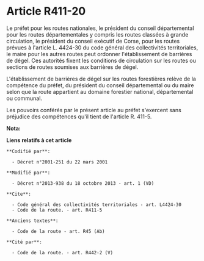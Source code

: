 # Article R411-20

Le préfet pour les routes nationales, le président du conseil départemental pour les routes départementales y compris les
routes classées à grande circulation, le président du conseil exécutif de Corse, pour les routes prévues à l'article L.
4424-30 du code général des collectivités territoriales, le maire pour les autres routes peut ordonner l'établissement de
barrières de dégel. Ces autorités fixent les conditions de circulation sur les routes ou sections de routes soumises aux
barrières de dégel. 

L'établissement de barrières de dégel sur les routes forestières relève de la compétence du préfet, du président du conseil
départemental ou du maire selon que la route appartient au domaine forestier national, départemental ou communal. 

Les pouvoirs conférés par le présent article au préfet s'exercent sans préjudice des compétences qu'il tient de l'article R.
411-5.

**Nota:**



**Liens relatifs à cet article**

	**Codifié par**:

	  - Décret n°2001-251 du 22 mars 2001

	**Modifié par**:

	  - Décret n°2013-938 du 18 octobre 2013 - art. 1 (VD)

	**Cite**:

	  - Code général des collectivités territoriales - art. L4424-30
	  - Code de la route. - art. R411-5

	**Anciens textes**:

	  - Code de la route - art. R45 (Ab)

	**Cité par**:

	  - Code de la route. - art. R442-2 (V)
